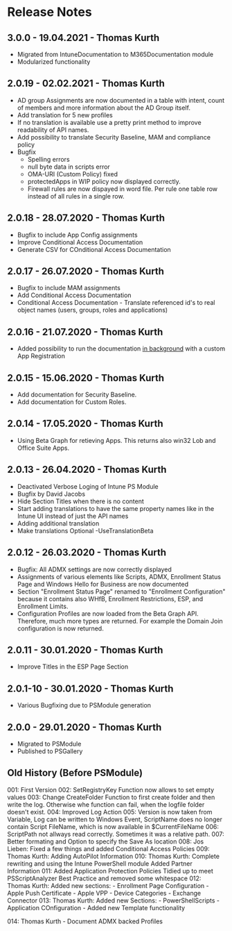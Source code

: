 # Release Notes

## 3.0.0 - 19.04.2021 - Thomas Kurth

- Migrated from IntuneDocumentation to M365Documentation module
- Modularized functionality

## 2.0.19 - 02.02.2021 - Thomas Kurth

- AD group Assignments are now documented in a table with intent, count of members and more information about the AD Group itself.
- Add translation for 5 new profiles
- If no translation is available use a pretty print method to improve readability of API names.
- Add possibility to translate Security Baseline, MAM and compliance policy
- Bugfix
  - Spelling errors
  - null byte data in scripts error
  - OMA-URI (Custom Policy) fixed
  - protectedApps in WIP policy now displayed correctly.
  - Firewall rules are now dispayed in word file. Per rule one table row instead of all rules in a single row.
  
## 2.0.18 - 28.07.2020 - Thomas Kurth

- Bugfix to include App Config assignments
- Improve Conditional Access Documentation
- Generate CSV for COnditional Access Documentation

## 2.0.17 - 26.07.2020 - Thomas Kurth

- Bugfix to include MAM assignments
- Add Conditional Access Documentation
- Conditional Access Documentation - Translate referenced id's to real object names (users, groups, roles and applications)

## 2.0.16 - 21.07.2020 - Thomas Kurth

- Added possibility to run the documentation [in background](README.md#use-script-silently) with a custom App Registration

## 2.0.15 - 15.06.2020 - Thomas Kurth

- Add documentation for Security Baseline.
- Add documentation for Custom Roles.

## 2.0.14 - 17.05.2020 - Thomas Kurth

- Using Beta Graph for retieving Apps. This returns also win32 Lob and Office Suite Apps.

## 2.0.13 - 26.04.2020 - Thomas Kurth

- Deactivated Verbose Loging of Intune PS Module
- Bugfix by David Jacobs
- Hide Section Titles when there is no content
- Start adding translations to have the same property names like in the Intune UI instead of just the API names
- Adding additional translation
- Make translations Optional -UseTranslationBeta

## 2.0.12 - 26.03.2020 - Thomas Kurth

- Bugfix: All ADMX settings are now correctly displayed
- Assignments of various elements like Scripts, ADMX, Enrollment Status Page and Windows Hello for Business are now documented
- Section "Enrollment Status Page" renamed to "Enrollment Configuration" because it contains also WHfB, Enrollment Restrictions, ESP, and Enrollment Limits.
- Configuration Profiles are now loaded from the Beta Graph API. Therefore, much more types are returned. For example the Domain Join configuration is now returned.

## 2.0.11 - 30.01.2020 - Thomas Kurth

- Improve Titles in the ESP Page Section

## 2.0.1-10 - 30.01.2020 - Thomas Kurth

- Various Bugfixing due to PSModule generation

## 2.0.0 - 29.01.2020 - Thomas Kurth

- Migrated to PSModule
- Published to PSGallery

## Old History (Before PSModule)

001: First Version
002: SetRegistryKey Function now allows to set empty values
003: Change CreateFolder Function to first create folder and then write the log. Otherwise whe function can fail, when the logfile folder doesn't exist.
004: Improved Log Action
005: Version is now taken from Variable, Log can be written to Windows Event,
        ScriptName does no longer contain Script FileName, which is now available in $CurrentFileName
006: ScriptPath not allways read correctly. Sometimes it was a relative path.
007: Better formating and Option to specify the Save As location
008: Jos Lieben: Fixed a few things and added Conditional Access Policies
009: Thomas Kurth: Adding AutoPilot Information
010: Thomas Kurth: Complete rewriting and using the Intune PowerShell module
        Added Partner Information
011: Added Application Protection Policies
        Tidied up to meet PSScriptAnalyzer Best Practice and removed some whitespace
012: Thomas Kurth: Added new sections:
        - Enrollment Page Configuration
        - Apple Push Certificate
        - Apple VPP
        - Device Categories
        - Exchange Connector
013: Thomas Kurth: Added new Sections:
        - PowerShellScripts
        - Application COnfiguration
        - Added new Template functionality

014: Thomas Kurth
        - Document ADMX backed Profiles
